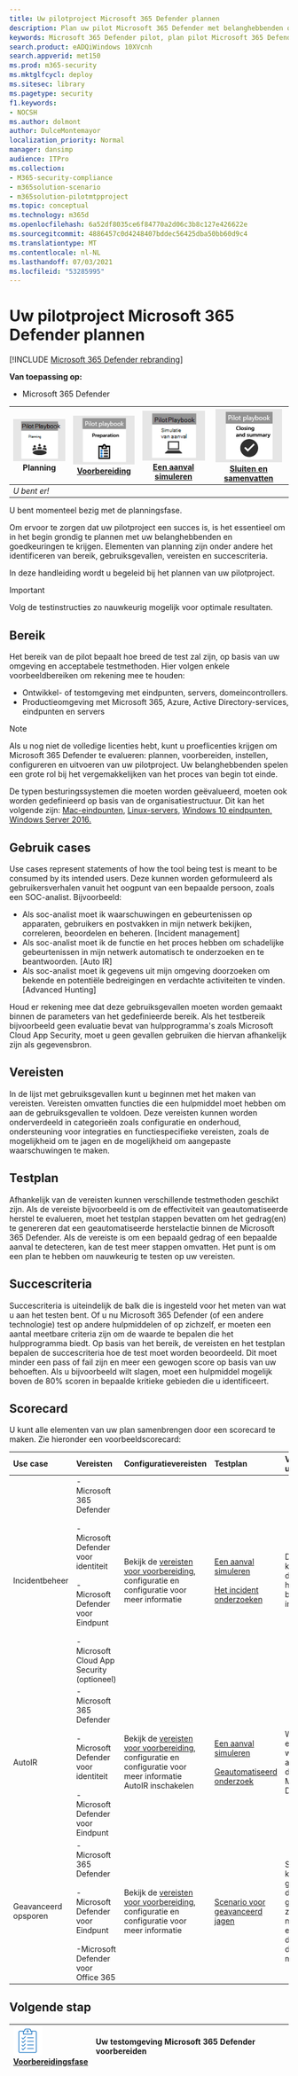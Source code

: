 ```yaml
---
title: Uw pilotproject Microsoft 365 Defender plannen
description: Plan uw pilot Microsoft 365 Defender met belanghebbenden om verwachtingen te beheren en een succesvol resultaat te garanderen.
keywords: Microsoft 365 Defender pilot, plan pilot Microsoft 365 Defender project, evalueren Microsoft 365 Defender in productie, Microsoft 365 Defender pilotproject, cyberbeveiliging, geavanceerde permanente bedreiging, bedrijfsbeveiliging, apparaten, apparaat, identiteit, gebruikers, gegevens, toepassingen, incidenten, geautomatiseerd onderzoek en herstel, geavanceerd zoeken
search.product: eADQiWindows 10XVcnh
search.appverid: met150
ms.prod: m365-security
ms.mktglfcycl: deploy
ms.sitesec: library
ms.pagetype: security
f1.keywords:
- NOCSH
ms.author: dolmont
author: DulceMontemayor
localization_priority: Normal
manager: dansimp
audience: ITPro
ms.collection:
- M365-security-compliance
- m365solution-scenario
- m365solution-pilotmtpproject
ms.topic: conceptual
ms.technology: m365d
ms.openlocfilehash: 6a52df8035ce6f84770a2d06c3b8c127e426622e
ms.sourcegitcommit: 4886457c0d4248407bddec56425dba50bb60d9c4
ms.translationtype: MT
ms.contentlocale: nl-NL
ms.lasthandoff: 07/03/2021
ms.locfileid: "53285995"
---
```

# <a name="planning-your-pilot-microsoft-365-defender-project"></a>Uw pilotproject Microsoft 365 Defender plannen 

[!INCLUDE [Microsoft 365 Defender rebranding](../includes/microsoft-defender.md)]


**Van toepassing op:**
- Microsoft 365 Defender

|![Planning](../../media/phase-diagrams/1-planning.png)<br/>Planning|[![Voorbereiden](../../media/phase-diagrams/2-prepare.png)](prepare-m365d-eval.md)<br/>[Voorbereiding](prepare-m365d-eval.md) | [![Een aanval simuleren](../../media/phase-diagrams/3-simluate.png)](m365d-pilot-simulate.md)<br/>[Een aanval simuleren](m365d-pilot-simulate.md) | [![Sluiten en samenvatten](../../media/phase-diagrams/4-summary.png)](m365d-pilot-close.md)<br/>[Sluiten en samenvatten](m365d-pilot-close.md)|
|--|--|--|--|
|*U bent er!*| | | |

U bent momenteel bezig met de planningsfase.

Om ervoor te zorgen dat uw pilotproject een succes is, is het essentieel om in het begin grondig te plannen met uw belanghebbenden en goedkeuringen te krijgen. Elementen van planning zijn onder andere het identificeren van bereik, gebruiksgevallen, vereisten en succescriteria.

In deze handleiding wordt u begeleid bij het plannen van uw pilotproject. 

>[!IMPORTANT]
>Volg de testinstructies zo nauwkeurig mogelijk voor optimale resultaten.


## <a name="scope"></a>Bereik

Het bereik van de pilot bepaalt hoe breed de test zal zijn, op basis van uw omgeving en acceptabele testmethoden. Hier volgen enkele voorbeeldbereiken om rekening mee te houden:

- Ontwikkel- of testomgeving met eindpunten, servers, domeincontrollers.
- Productieomgeving met Microsoft 365, Azure, Active Directory-services, eindpunten en servers

>[!NOTE]
>Als u nog niet de volledige licenties hebt, kunt [](m365d-evaluation.md?ocid=cx-docs-MTPtriallab) u proeflicenties krijgen om Microsoft 365 Defender te evalueren: plannen, voorbereiden, instellen, configureren en uitvoeren van uw pilotproject. Uw belanghebbenden spelen een grote rol bij het vergemakkelijken van het proces van begin tot einde.

De typen besturingssystemen die moeten worden geëvalueerd, moeten ook worden gedefinieerd op basis van de organisatiestructuur. Dit kan het volgende zijn: [Mac-eindpunten,](/windows/security/threat-protection/microsoft-defender-atp/microsoft-defender-atp-mac#system-requirements) [Linux-servers,](/windows/security/threat-protection/microsoft-defender-atp/microsoft-defender-atp-linux#system-requirements) [Windows 10 eindpunten,](/windows/security/threat-protection/microsoft-defender-atp/minimum-requirements#supported-windows-versions) [Windows Server 2016.](/windows/security/threat-protection/microsoft-defender-atp/minimum-requirements#supported-windows-versions)

## <a name="use-cases"></a>Gebruik cases

Use cases represent statements of how the tool being test is meant to be consumed by its intended users. Deze kunnen worden geformuleerd als gebruikersverhalen vanuit het oogpunt van een bepaalde persoon, zoals een SOC-analist. Bijvoorbeeld:

- Als soc-analist moet ik waarschuwingen en gebeurtenissen op apparaten, gebruikers en postvakken in mijn netwerk bekijken, correleren, beoordelen en beheren. [Incident management]
- Als soc-analist moet ik de functie en het proces hebben om schadelijke gebeurtenissen in mijn netwerk automatisch te onderzoeken en te beantwoorden. [Auto IR]
- Als soc-analist moet ik gegevens uit mijn omgeving doorzoeken om bekende en potentiële bedreigingen en verdachte activiteiten te vinden. [Advanced Hunting]

Houd er rekening mee dat deze gebruiksgevallen moeten worden gemaakt binnen de parameters van het gedefinieerde bereik. Als het testbereik bijvoorbeeld geen evaluatie bevat van hulpprogramma's zoals Microsoft Cloud App Security, moet u geen gevallen gebruiken die hiervan afhankelijk zijn als gegevensbron.

## <a name="requirements"></a>Vereisten

In de lijst met gebruiksgevallen kunt u beginnen met het maken van vereisten. Vereisten omvatten functies die een hulpmiddel moet hebben om aan de gebruiksgevallen te voldoen. Deze vereisten kunnen worden onderverdeeld in categorieën zoals configuratie en onderhoud, ondersteuning voor integraties en functiespecifieke vereisten, zoals de mogelijkheid om te jagen en de mogelijkheid om aangepaste waarschuwingen te maken.

## <a name="test-plan"></a>Testplan

Afhankelijk van de vereisten kunnen verschillende testmethoden geschikt zijn. Als de vereiste bijvoorbeeld is om de effectiviteit van geautomatiseerde herstel te evalueren, moet het testplan stappen bevatten om het gedrag(en) te genereren dat een geautomatiseerde herstelactie binnen de Microsoft 365 Defender. Als de vereiste is om een bepaald gedrag of een bepaalde aanval te detecteren, kan de test meer stappen omvatten. Het punt is om een plan te hebben om nauwkeurig te testen op uw vereisten.

## <a name="success-criteria"></a>Succescriteria

Succescriteria is uiteindelijk de balk die is ingesteld voor het meten van wat u aan het testen bent. Of u nu Microsoft 365 Defender (of een andere technologie) test op andere hulpmiddelen of op zichzelf, er moeten een aantal meetbare criteria zijn om de waarde te bepalen die het hulpprogramma biedt. Op basis van het bereik, de vereisten en het testplan bepalen de succescriteria hoe de test moet worden beoordeeld. Dit moet minder een pass of fail zijn en meer een gewogen score op basis van uw behoeften. Als u bijvoorbeeld wilt slagen, moet een hulpmiddel mogelijk boven de 80% scoren in bepaalde kritieke gebieden die u identificeert.

## <a name="scorecard"></a>Scorecard

U kunt alle elementen van uw plan samenbrengen door een scorecard te maken. Zie hieronder een voorbeeldscorecard:

| Use case | Vereisten | Configuratievereisten | Testplan | Verwachte uitkomst | Teststatus | Score | Opmerkingen |
|:-------|:-------|:-------|:-------|:-------|:-------|:-------|:-------|
|Incidentbeheer|- Microsoft 365 Defender </br></br>- Microsoft Defender voor identiteit </br></br>- Microsoft Defender voor Eindpunt </br></br>- Microsoft Cloud App Security (optioneel)|Bekijk de [vereisten voor voorbereiding,](m365d-evaluation.md?ocid=cx-docs-MTPtriallab) configuratie en configuratie voor meer informatie |[Een aanval simuleren](m365d-pilot-simulate.md) <br></br>[Het incident onderzoeken](./m365d-pilot-simulate.md#investigate-an-incident) |De onderzoeker kan het bereik en de impact van het incident begrijpen en het incident beheren||||
|AutoIR|- Microsoft 365 Defender </br></br>- Microsoft Defender voor identiteit </br></br>- Microsoft Defender voor Eindpunt |Bekijk de [vereisten voor voorbereiding,](m365d-evaluation.md?ocid=cx-docs-MTPtriallab) configuratie en configuratie voor meer informatie <br>AutoIR inschakelen  |[Een aanval simuleren](m365d-pilot-simulate.md) <br></br>[Geautomatiseerd onderzoek](m365d-pilot-simulate.md#automated-investigation-and-remediation) |Waarschuwingen en incidenten worden automatisch door de Microsoft 365 Defender||||
|Geavanceerd opsporen|- Microsoft 365 Defender </br></br>- Microsoft Defender voor Eindpunt </br></br>-Microsoft Defender voor Office 365 |Bekijk de [vereisten voor voorbereiding,](m365d-evaluation.md?ocid=cx-docs-MTPtriallab) configuratie en configuratie voor meer informatie|[Scenario voor geavanceerd jagen](./m365d-pilot-simulate.md#advanced-hunting-scenario) |Speurders kunnen gegevens vinden door middel van geavanceerd zoeken, draaien naar beïnvloede entiteiten en door aangepaste detecties te maken||||

## <a name="next-step"></a>Volgende stap

|![Voorbereidingsfase](../../media/mtp/prep.png) <br>[Voorbereidingsfase](prepare-m365d-eval.md) | Uw testomgeving Microsoft 365 Defender voorbereiden
|:-------|:-----|
